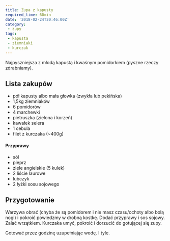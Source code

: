 ```yaml
---
title: Zupa z kapusty
required_time: 60min
date: '2018-02-24T20:46:00Z'
category: 
 - zupy
tags:
 - kapusta
 - ziemniaki
 - kurczak
---
```


Najpyszniejsza z młodą kapustą i kwaśnym pomidorkiem (pyszne rzeczy zdrabniamy).

<!---- splitter ---->

## Lista zakupów

 - pół kapusty albo mała głowka (zwykła lub pekińska)
 - 1,5kg ziemniaków
 - 6 pomidorów
 - 4 marchewki
 - pietruszka (zielona i korzeń)
 - kawałek selera
 - 1 cebula
 - filet z kurczaka (~400g)
 
#### Przyprawy
 - sól
 - pieprz
 - ziele angielskie (5 kulek)
 - 2 liście laurowe
 - lubczyk
 - 2 łyżki sosu sojowego

<!---- splitter ---->

## Przygotowanie

Warzywa obrać (chyba że są pomidorem i nie masz czasu/ochoty albo bolą nogi) i pokroić powiedzmy 
w drobną kostkę. Dodać przyprawy i sos sojowy. Zalać wrzątkiem. Kurczaka umyć, pokroić i dorzucić do gotującej się zupy.

Gotować przez godzinę uzupełniając wodę. I tyle.
